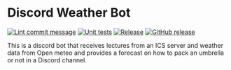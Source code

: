 # Discord Weather Bot

[![Lint commit message](https://github.com/yannickkirschen/discord-weather-bot/actions/workflows/commit-lint.yml/badge.svg)](https://github.com/yannickkirschen/discord-weather-bot/actions/workflows/commit-lint.yml)
[![Unit tests](https://github.com/yannickkirschen/discord-weather-bot/actions/workflows/maven-test.yml/badge.svg)](https://github.com/yannickkirschen/discord-weather-bot/actions/workflows/maven-test.yml)
[![Release](https://github.com/yannickkirschen/discord-weather-bot/actions/workflows/release.yml/badge.svg)](https://github.com/yannickkirschen/discord-weather-bot/actions/workflows/release.yml)
[![GitHub release](https://img.shields.io/github/release/yannickkirschen/discord-weather-bot.svg)](https://github.com/yannickkirschen/discord-weather-bot/releases/)

This is a discord bot that receives lectures from an ICS server and weather data
from Open meteo and provides a forecast on how to pack an umbrella or not in a
Discord channel.
